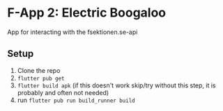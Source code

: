 # F-App 2: Electric Boogaloo
App for interacting with the fsektionen.se-api

## Setup
1. Clone the repo
2. `flutter pub get`
3. `flutter build apk` (if this doesn't work skip/try without this step, it is probably and often not needed)
4. run `flutter pub run build_runner build`
